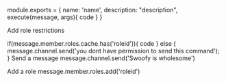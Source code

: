 module.exports = {
    name: 'name',
    description: "description",
    execute(message, args){
        code
    }
}




Add role restrictions

if(message.member.roles.cache.has('roleid')){
    code 
} else {
     message.channel.send('you dont have permission to send this command');
}
Send a message           message.channel.send('Swoofy is wholesome') 


Add a role
message.member.roles.add('roleid')